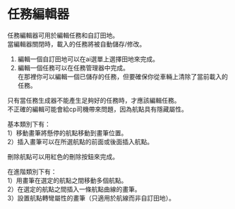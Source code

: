# 任務編輯器  
任務編輯器可用於編輯任務和自訂田地。  
當編輯器關閉時，載入的任務將被自動儲存/修改。  
  
1) 編輯一個自訂田地可以在ai選單上選擇田地來完成。  
2) 編輯一個任務可以在任務管理器中完成。  
   在那裡你可以編輯一個已儲存的任務，但要確保你從車輛上清除了當前載入的任務。  
  
只有當任務生成器不能產生足夠好的任務時，才應該編輯任務。  
不正確的編輯可能會給cp司機帶來問題，因為航點具有隱藏屬性。  


  
基本類別下有：  
1）移動畫筆將懸停的航點移動到畫筆位置。  
2）插入畫筆可以在所選航點的前面或後面插入航點。  
  
刪除航點可以用紅色的刪除按鈕來完成。  


  
在進階類別下有：  
1）用畫筆在選定的航點之間移動多個航點。  
2）在選定的航點之間插入一條航點曲線的畫筆。  
3）設置航點轉彎屬性的畫筆（只適用於航線而非自訂田地）。  


